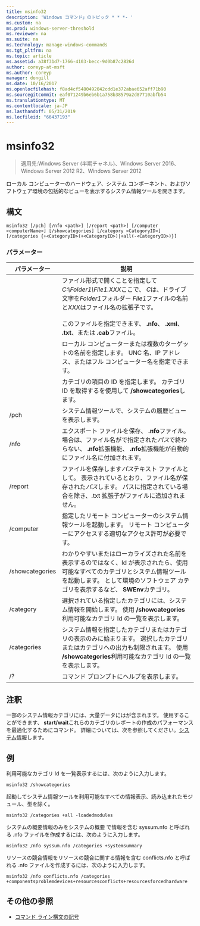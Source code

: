 ```yaml
---
title: msinfo32
description: 'Windows コマンド」のトピック * * *- '
ms.custom: na
ms.prod: windows-server-threshold
ms.reviewer: na
ms.suite: na
ms.technology: manage-windows-commands
ms.tgt_pltfrm: na
ms.topic: article
ms.assetid: a38f31d7-1766-4103-becc-9d0b87c2826d
author: coreyp-at-msft
ms.author: coreyp
manager: dongill
ms.date: 10/16/2017
ms.openlocfilehash: f8ad4cf5480492042cdd1e372abae652aff71b90
ms.sourcegitcommit: eaf071249b6eb6b1a758b38579a2d87710abfb54
ms.translationtype: MT
ms.contentlocale: ja-JP
ms.lasthandoff: 05/31/2019
ms.locfileid: "66437193"
---
```

# <a name="msinfo32"></a>msinfo32

>適用先:Windows Server (半期チャネル)、Windows Server 2016、Windows Server 2012 R2、Windows Server 2012

ローカル コンピューターのハードウェア、システム コンポーネント、およびソフトウェア環境の包括的なビューを表示するシステム情報ツールを開きます。 
## <a name="syntax"></a>構文
```
msinfo32 [/pch] [/nfo <path>] [/report <path>] [/computer <computerName>] [/showcategories] [/category <CategoryID>] [/categories {+<CategoryID>(+<CategoryID>)|+all(-<CategoryID>)}]
```
### <a name="parameters"></a>パラメーター

|    パラメーター    |                                                                                                                                 説明                                                                                                                                  |
|-----------------|------------------------------------------------------------------------------------------------------------------------------------------------------------------------------------------------------------------------------------------------------------------------------|
|     <path>      | ファイル形式で開くことを指定して*C:\Folder1\File1.XXX*ここで、 *C*は、ドライブ文字を*Folder1*フォルダー *File1*ファイルの名前と*XXX*はファイル名の拡張子です。<br /><br />このファイルを指定できます、 **.nfo**、 **.xml**、 **.txt**、または **.cab**ファイル。 |
| <computerName>  |                                                                             ローカル コンピューターまたは複数のターゲットの名前を指定します。 UNC 名、IP アドレス、またはフル コンピューター名を指定できます。                                                                              |
|  <CategoryID>   |                                                                                     カテゴリの項目の ID を指定します。 カテゴリ ID を取得するを使用して **/showcategories**します。                                                                                      |
|      /pch       |                                                                                                       システム情報ツールで、システムの履歴ビューを表示します。                                                                                                       |
|      /nfo       |                                     エクスポート ファイルを保存、 **.nfo**ファイル。 場合は、ファイル名がで指定された*パス*で終わらない、 **.nfo**拡張機能、 **.nfo**拡張機能が自動的にファイル名に付加されます。                                      |
|     /report     |                                               ファイルを保存します*パス*テキスト ファイルとして。 表示されているとおり、ファイル名が保存された*パス*します。 パスに指定されている場合を除き、.txt 拡張子がファイルに追加されません。                                                |
|    /computer    |                                                                指定したリモート コンピューターのシステム情報ツールを起動します。 リモート コンピューターにアクセスする適切なアクセス許可が必要です。                                                                |
| /showcategories |                         わかりやすいまたはローカライズされた名前を表示するのではなく、Id が表示されたら、使用可能なすべてのカテゴリとシステム情報ツールを起動します。 として環境のソフトウェア カテゴリを表示するなど、 **SWEnv**カテゴリ。                         |
|    /category    |                                                                     選択されている指定したカテゴリには、システム情報を開始します。 使用 **/showcategories**利用可能なカテゴリ Id の一覧を表示します。                                                                     |
|   /categories   |                          システム情報を指定したカテゴリまたはカテゴリの表示のみに始まります。 選択したカテゴリまたはカテゴリへの出力も制限されます。 使用 **/showcategories**利用可能なカテゴリ Id の一覧を表示します。                          |
|       /?        |                                                                                                                     コマンド プロンプトにヘルプを表示します。                                                                                                                     |

## <a name="remarks"></a>注釈
一部のシステム情報カテゴリには、大量データにはが含まれます。 使用することができます、 **start/wait**これらのカテゴリのレポートの作成のパフォーマンスを最適化するためにコマンド。 詳細については、次を参照してください。[システム情報](https://technet.microsoft.com/library/cc783305(v=ws.10).aspx)します。
## <a name="BKMK_Examples"></a>例
利用可能なカテゴリ Id を一覧表示するには、次のように入力します。
```
msinfo32 /showcategories
```
起動してシステム情報ツールを利用可能なすべての情報表示、読み込まれたモジュール、型を除く。
```
msinfo32 /categories +all -loadedmodules
```
システムの概要情報のみをシステムの概要 で情報を含む syssum.nfo と呼ばれる .nfo ファイルを作成するには、次のように入力します。
```
msinfo32 /nfo syssum.nfo /categories +systemsummary
```
リソースの競合情報をリソースの競合に関する情報を含む conflicts.nfo と呼ばれる .nfo ファイルを作成するには、次のように入力します。
```
msinfo32 /nfo conflicts.nfo /categories    +componentsproblemdevices+resourcesconflicts+resourcesforcedhardware
```
## <a name="additional-references"></a>その他の参照
-   [コマンド ライン構文の記号](command-line-syntax-key.md)

